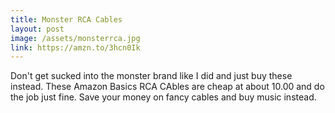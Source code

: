 ```yaml
---
title: Monster RCA Cables
layout: post
image: /assets/monsterrca.jpg
link: https://amzn.to/3hcn0Ik
---
```


Don't get sucked into the monster brand like I did and just buy these instead. These Amazon Basics RCA CAbles are cheap at about 10.00 and do the job just fine. Save your money on fancy cables and buy music instead.